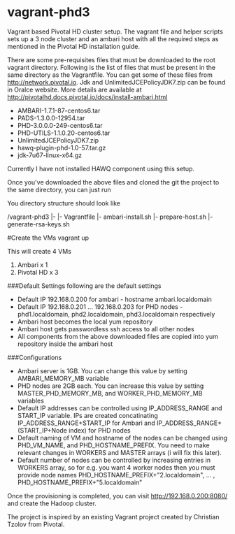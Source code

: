 # vagrant-phd3

Vagrant based Pivotal HD cluster setup. The vagrant file and helper scripts sets up a 3 node cluster and an ambari host with all the required steps as mentioned in the Pivotal HD installation guide.


There are some pre-requisites files that must be downloaded to the root vagrant directory. Following is the list of files that must be present in the same directory as the Vagrantfile. You can get some of these files from http://network.pivotal.io. Jdk and UnlimitedJCEPolicyJDK7.zip can be found in Oralce website. More details are available at http://pivotalhd.docs.pivotal.io/docs/install-ambari.html

 - AMBARI-1.7.1-87-centos6.tar
 - PADS-1.3.0.0-12954.tar
 - PHD-3.0.0.0-249-centos6.tar
 - PHD-UTILS-1.1.0.20-centos6.tar
 - UnlimitedJCEPolicyJDK7.zip
 - hawq-plugin-phd-1.0-57.tar.gz
 - jdk-7u67-linux-x64.gz

Currently I have not installed HAWQ component using this setup. 

Once you've downloaded the above files and cloned the git the project to the same directory, you can just run 

You directory structure should look like

/vagrant-phd3
|- <all above mentioned files>
|- Vagrantfile
|- ambari-install.sh
|- prepare-host.sh
|- generate-rsa-keys.sh

#Create the VMs
vagrant up 

This will create 4 VMs 

1. Ambari x 1
2. Pivotal HD x 3 


###Default Settings
following are the default settings
- Default IP 192.168.0.200 for ambari - hostname ambari.localdomain
- Default IP 192.168.0.201 ... 192.168.0.203 for PHD nodes - phd1.localdomain, phd2.localdomain, phd3.localdomain respectively
- Ambari host becomes the local yum repository
- Ambari host gets passwordless ssh access to all other nodes
- All components from the above downloaded files are copied into yum repository inside the ambari host

###Configurations
- Ambari server is 1GB. You can change this value by setting AMBARI_MEMORY_MB variable
- PHD nodes are 2GB each. You can increase this value by setting MASTER_PHD_MEMORY_MB, and WORKER_PHD_MEMORY_MB variables
- Default IP addresses can be controlled using IP_ADDRESS_RANGE and START_IP variable. IPs are created concatinating IP_ADDRESS_RANGE+START_IP for Ambari and IP_ADDRESS_RANGE+(START_IP+Node index) for PHD nodes 
- Default naming of VM and hostname of the nodes can be changed using PHD_VM_NAME, and PHD_HOSTNAME_PREFIX. You need to make relevant changes in WORKERS and MASTER arrays (i will fix this later).
- Default number of nodes can be controlled by increasing entries in WORKERS array, so for e.g. you want 4 worker nodes then you must provide node names PHD_HOSTNAME_PREFIX+"2.localdomain", ... , PHD_HOSTNAME_PREFIX+"5.localdomain" 

Once the provisioning is completed, you can visit http://192.168.0.200:8080/ and create the Hadoop cluster. 

The project is inspired by an existing Vagrant project created by Christian Tzolov from Pivotal.
